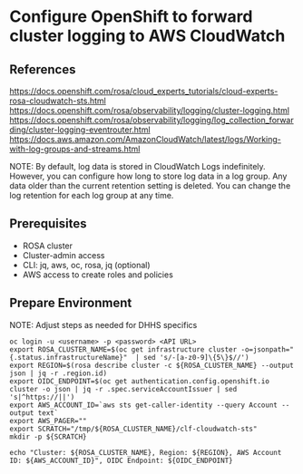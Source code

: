 # Configure OpenShift to forward cluster logging to AWS CloudWatch

## References
https://docs.openshift.com/rosa/cloud_experts_tutorials/cloud-experts-rosa-cloudwatch-sts.html
https://docs.openshift.com/rosa/observability/logging/cluster-logging.html
https://docs.openshift.com/rosa/observability/logging/log_collection_forwarding/cluster-logging-eventrouter.html
https://docs.aws.amazon.com/AmazonCloudWatch/latest/logs/Working-with-log-groups-and-streams.html

NOTE: By default, log data is stored in CloudWatch Logs indefinitely. However, you can configure how long to store log data in a log group. Any data older than the current retention setting is deleted. You can change the log retention for each log group at any time.

## Prerequisites
- ROSA cluster
- Cluster-admin access
- CLI: jq, aws, oc, rosa, jq (optional)
- AWS access to create roles and policies

## Prepare Environment
 NOTE: Adjust steps as needed for DHHS specifics

```
oc login -u <username> -p <password> <API URL>
export ROSA_CLUSTER_NAME=$(oc get infrastructure cluster -o=jsonpath="{.status.infrastructureName}"  | sed 's/-[a-z0-9]\{5\}$//')
export REGION=$(rosa describe cluster -c ${ROSA_CLUSTER_NAME} --output json | jq -r .region.id)
export OIDC_ENDPOINT=$(oc get authentication.config.openshift.io cluster -o json | jq -r .spec.serviceAccountIssuer | sed  's|^https://||')
export AWS_ACCOUNT_ID=`aws sts get-caller-identity --query Account --output text`
export AWS_PAGER=""
export SCRATCH="/tmp/${ROSA_CLUSTER_NAME}/clf-cloudwatch-sts"
mkdir -p ${SCRATCH}

echo "Cluster: ${ROSA_CLUSTER_NAME}, Region: ${REGION}, AWS Account ID: ${AWS_ACCOUNT_ID}", OIDC Endpoint: ${OIDC_ENDPOINT}
```


